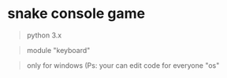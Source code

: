 # snake console game
> python 3.x

> module "keyboard"

> only for windows (Ps: your can edit code for everyone "os"
